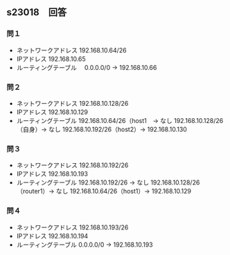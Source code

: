 ## s23018　回答

### 問１
- ネットワークアドレス  192.168.10.64/26
- IPアドレス 192.168.10.65
- ルーティングテーブル　
    0.0.0.0/0 -> 192.168.10.66

### 問２
- ネットワークアドレス 192.168.10.128/26
- IPアドレス 192.168.10.129
- ルーティングテーブル 
    192.168.10.64/26（host1　-> なし
    192.168.10.128/26（自身）-> なし
    192.168.10.192/26（host2）-> 192.168.10.130
### 問３    
- ネットワークアドレス 192.168.10.192/26
- IPアドレス 192.168.10.193
- ルーティングテーブル
    192.168.10.192/26   -> なし
    192.168.10.128/26（router1）-> なし
    192.168.10.64/26（host1）-> 192.168.10.129

### 問４
- ネットワークアドレス 192.168.10.193/26
- IPアドレス 192.168.10.194
- ルーティングテーブル 0.0.0.0/0 -> 192.168.10.193